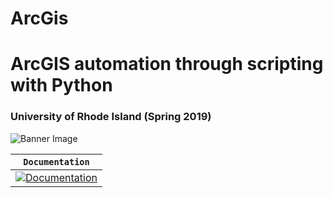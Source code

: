 # ArcGis

# ArcGIS automation through scripting with Python
### University of Rhode Island (Spring 2019)

![Banner Image](/images/banner.png?raw=true)

 

| **`Documentation`** |
|-----------------|
| [![Documentation](https://img.shields.io/badge/api-reference-blue.svg)](https://www.tensorflow.org/api_docs/) |

